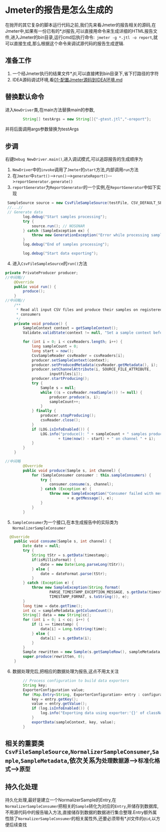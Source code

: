 # Jmeter的报告是怎么生成的
在抛开的其它复杂的脚本运行代码之前,我们先来看Jmeter的报告相关的源码,在Jmeter中,如果有一份已有的*.jtl报告,可以直接用命令来生成详细的HTML报告文件,进入Jmeter的bin目录,运行cmd后执行命令:`
jmeter -g *.jtl -o report`,就可以直接生成,那么根据这个命令来调试源代码的报告生成逻辑.

## 准备工作
1. 一个经Jmeter执行的结果文件*.jtl,可以直接拷到bin目录下,省下打路径的字符
2. IDEA源码调试环境,看[01-配置Jmeter源码到IDEA环境.md](https://github.com/wzhfeianei/Documents/blob/master/180412-Jmeter%E6%BA%90%E7%A0%81%E8%A7%A3%E6%9E%90/01-%E9%85%8D%E7%BD%AEJmeter%E6%BA%90%E7%A0%81%E5%88%B0IDEA%E7%8E%AF%E5%A2%83.md)
## 替换默认命令
进入`NewDriver`类,在main方法替换main的参数,
```Java
        String[] testArgs = new String[]{"-gtest.jtl","-oreport"};
```
并将后面调用args参数替换为testArgs

## 步调
右键`Debug NewDriver.main()`,进入调试模式,可以追踪报告的生成顺序为

1. `NewDriver`中的`invoke`调用了`Jmeter`的`start`方法,内部调用`run`方法
2. 在`Jmeter`中`start()`-->`run()`-->`generateReport()`-->`reportGenerator.generate()`
3. `reportGenerator`为`ReportGenerator`的一个实例,在`ReportGenerator`中如下实现
```Java
 SampleSource source = new CsvFileSampleSource(testFile, CSV_DEFAULT_SEPARATOR);
 //...//
 // Generate data
        log.debug("Start samples processing");
        try {
            source.run(); // NOSONAR
        } catch (SampleException ex) {
            throw new GenerationException("Error while processing samples:"+ex.getMessage(), ex);
        }
        log.debug("End of samples processing");

        log.debug("Start data exporting");
```
4. 进入`CsvFileSampleSource`的`run()`方法

```Java
private PrivateProducer producer;
//中间略//
    @Override
    public void run() {
        produce();
    }
//中间略//
    /**
     * Read all input CSV files and produce their samples on registered sample
     * consumers
     */
    private void produce() {
        SampleContext context = getSampleContext();
        Validate.validState(context != null, "Set a sample context before producing samples.");

        for (int i = 0; i < csvReaders.length; i++) {
            long sampleCount = 0;
            long start = now();
            CsvSampleReader csvReader = csvReaders[i];
            producer.setSampleContext(context);
            producer.setProducedMetadata(csvReader.getMetadata(), i);
            producer.setChannelAttribute(i, SOURCE_FILE_ATTRIBUTE,
                    inputFiles[i]);
            producer.startProducing();
            try {
                Sample s = null;
                while ((s = csvReader.readSample()) != null) {
                    producer.produce(s, i);
                    sampleCount++;
                }
            } finally {
                producer.stopProducing();
                csvReader.close();
            }
            if (LOG.isInfoEnabled()) {
                LOG.info("produce(): " + sampleCount + " samples produced in "
                        + time(now() - start) + " on channel " + i);
            }
        }
    }

//中间略
        @Override
        public void produce(Sample s, int channel) {
            for (SampleConsumer consumer : this.sampleConsumers) {
                try {
                    consumer.consume(s, channel);
                } catch (Exception e) {
                    throw new SampleException("Consumer failed with message :"
                            + e.getMessage(), e);
                }
            }
        }


```

5. `SampleConsumer`为一个接口,在本生成报告中的实际类为`NormalizerSampleConsumer`

```Java
  @Override
    public void consume(Sample s, int channel) {
        Date date = null;
        try {
            String tStr = s.getData(timestamp);
            if(isMillisFormat) {
                date = new Date(Long.parseLong(tStr));
            } else {
                date = dateFormat.parse(tStr);                    
            }
        } catch (Exception e) {
            throw new SampleException(String.format(
                    PARSE_TIMESTAMP_EXCEPTION_MESSAGE, s.getData(timestamp),
                    TIMESTAMP_FORMAT, s.toString()), e);
        }
        long time = date.getTime();
        int cc = sampleMetadata.getColumnCount();
        String[] data = new String[cc];
        for (int i = 0; i < cc; i++) {
            if (i == timestamp) {
                data[i] = Long.toString(time);
            } else {
                data[i] = s.getData(i);
            }
        }
        Sample rewritten = new Sample(s.getSampleRow(), sampleMetadata, data);
        super.produce(rewritten, 0);
    }
```
6. 数据处理完后,把相应的数据处理为报告,这点不用太关注
```Java
        // Process configuration to build data exporters
        String key;
        ExporterConfiguration value;
        for (Map.Entry<String, ExporterConfiguration> entry : configuration.getExportConfigurations().entrySet()) {
            key = entry.getKey();
            value = entry.getValue();
            if (log.isInfoEnabled()) {
                log.info("Exporting data using exporter:'{}' of className:'{}'", key, value.getClassName());
            }
            exportData(sampleContext, key, value);
        }
```

## 相关的重要类`CsvFileSampleSource`,`NormalizerSampleConsumer`,`Sample`,`SampleMetadata`,依次关系为`处理数据源`-->`标准化格式`-->`原型`

## 持久化处理
持久化处理,最好是建立一个NormalizerSample的Entry,在`NormalizerSampleConsumer`把相关的`Sample`转化为对应的`Entry`,并储存到数据库,不用源代码中的报告输入方法,直接储存到数据的数据进行集合整理.Entry额外属性除了`NormalizerSampleConsumer`的相关属性外,还要必须带有*.jtl文件的`@id`,以方便后续查找